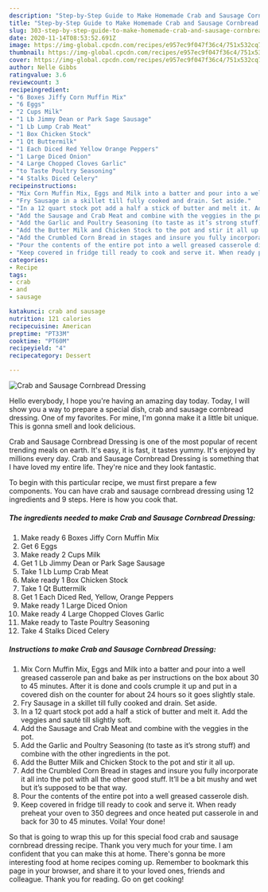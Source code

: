 ```yaml
---
description: "Step-by-Step Guide to Make Homemade Crab and Sausage Cornbread Dressing"
title: "Step-by-Step Guide to Make Homemade Crab and Sausage Cornbread Dressing"
slug: 303-step-by-step-guide-to-make-homemade-crab-and-sausage-cornbread-dressing
date: 2020-11-14T08:53:52.691Z
image: https://img-global.cpcdn.com/recipes/e957ec9f047f36c4/751x532cq70/crab-and-sausage-cornbread-dressing-recipe-main-photo.jpg
thumbnail: https://img-global.cpcdn.com/recipes/e957ec9f047f36c4/751x532cq70/crab-and-sausage-cornbread-dressing-recipe-main-photo.jpg
cover: https://img-global.cpcdn.com/recipes/e957ec9f047f36c4/751x532cq70/crab-and-sausage-cornbread-dressing-recipe-main-photo.jpg
author: Nelle Gibbs
ratingvalue: 3.6
reviewcount: 3
recipeingredient:
- "6 Boxes Jiffy Corn Muffin Mix"
- "6 Eggs"
- "2 Cups Milk"
- "1 Lb Jimmy Dean or Park Sage Sausage"
- "1 Lb Lump Crab Meat"
- "1 Box Chicken Stock"
- "1 Qt Buttermilk"
- "1 Each Diced Red Yellow Orange Peppers"
- "1 Large Diced Onion"
- "4 Large Chopped Cloves Garlic"
- "to Taste Poultry Seasoning"
- "4 Stalks Diced Celery"
recipeinstructions:
- "Mix Corn Muffin Mix, Eggs and Milk into a batter and pour into a well greased casserole pan and bake as per instructions on the box about 30 to 45 minutes. After it is done and cools crumple it up and put in a covered dish on the counter for about 24 hours so it goes slightly stale."
- "Fry Sausage in a skillet till fully cooked and drain. Set aside."
- "In a 12 quart stock pot add a half a stick of butter and melt it. Add the veggies and sauté till slightly soft."
- "Add the Sausage and Crab Meat and combine with the veggies in the pot."
- "Add the Garlic and Poultry Seasoning (to taste as it’s strong stuff) and combine with the other ingredients in the pot."
- "Add the Butter Milk and Chicken Stock to the pot and stir it all up."
- "Add the Crumbled Corn Bread in stages and insure you fully incorporate it all into the pot with all the other good stuff. It’ll be a bit mushy and wet but it’s supposed to be that way."
- "Pour the contents of the entire pot into a well greased casserole dish."
- "Keep covered in fridge till ready to cook and serve it. When ready preheat your oven to 350 degrees and once heated put casserole in and back for 30 to 45 minutes. Voila! Your done!"
categories:
- Recipe
tags:
- crab
- and
- sausage

katakunci: crab and sausage 
nutrition: 121 calories
recipecuisine: American
preptime: "PT33M"
cooktime: "PT60M"
recipeyield: "4"
recipecategory: Dessert

---
```



![Crab and Sausage Cornbread Dressing](https://img-global.cpcdn.com/recipes/e957ec9f047f36c4/751x532cq70/crab-and-sausage-cornbread-dressing-recipe-main-photo.jpg)

Hello everybody, I hope you're having an amazing day today. Today, I will show you a way to prepare a special dish, crab and sausage cornbread dressing. One of my favorites. For mine, I'm gonna make it a little bit unique. This is gonna smell and look delicious.

Crab and Sausage Cornbread Dressing is one of the most popular of recent trending meals on earth. It's easy, it is fast, it tastes yummy. It's enjoyed by millions every day. Crab and Sausage Cornbread Dressing is something that I have loved my entire life. They're nice and they look fantastic.




To begin with this particular recipe, we must first prepare a few components. You can have crab and sausage cornbread dressing using 12 ingredients and 9 steps. Here is how you cook that.

<!--inarticleads1-->

##### The ingredients needed to make Crab and Sausage Cornbread Dressing:

1. Make ready 6 Boxes Jiffy Corn Muffin Mix
1. Get 6 Eggs
1. Make ready 2 Cups Milk
1. Get 1 Lb Jimmy Dean or Park Sage Sausage
1. Take 1 Lb Lump Crab Meat
1. Make ready 1 Box Chicken Stock
1. Take 1 Qt Buttermilk
1. Get 1 Each Diced Red, Yellow, Orange Peppers
1. Make ready 1 Large Diced Onion
1. Make ready 4 Large Chopped Cloves Garlic
1. Make ready to Taste Poultry Seasoning
1. Take 4 Stalks Diced Celery




<!--inarticleads2-->

##### Instructions to make Crab and Sausage Cornbread Dressing:

1. Mix Corn Muffin Mix, Eggs and Milk into a batter and pour into a well greased casserole pan and bake as per instructions on the box about 30 to 45 minutes. After it is done and cools crumple it up and put in a covered dish on the counter for about 24 hours so it goes slightly stale.
1. Fry Sausage in a skillet till fully cooked and drain. Set aside.
1. In a 12 quart stock pot add a half a stick of butter and melt it. Add the veggies and sauté till slightly soft.
1. Add the Sausage and Crab Meat and combine with the veggies in the pot.
1. Add the Garlic and Poultry Seasoning (to taste as it’s strong stuff) and combine with the other ingredients in the pot.
1. Add the Butter Milk and Chicken Stock to the pot and stir it all up.
1. Add the Crumbled Corn Bread in stages and insure you fully incorporate it all into the pot with all the other good stuff. It’ll be a bit mushy and wet but it’s supposed to be that way.
1. Pour the contents of the entire pot into a well greased casserole dish.
1. Keep covered in fridge till ready to cook and serve it. When ready preheat your oven to 350 degrees and once heated put casserole in and back for 30 to 45 minutes. Voila! Your done!




So that is going to wrap this up for this special food crab and sausage cornbread dressing recipe. Thank you very much for your time. I am confident that you can make this at home. There's gonna be more interesting food at home recipes coming up. Remember to bookmark this page in your browser, and share it to your loved ones, friends and colleague. Thank you for reading. Go on get cooking!
